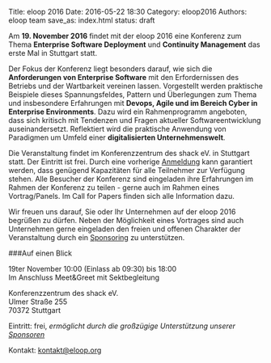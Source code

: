 Title: eloop 2016
Date: 2016-05-22 18:30
Category: eloop2016
Authors: eloop team
save_as: index.html
status: draft


Am **19. November 2016** findet mit der eloop 2016 eine Konferenz zum Thema
**Enterprise Software Deployment** und **Continuity Management** das erste Mal
in Stuttgart statt.

Der Fokus der Konferenz liegt besonders darauf, wie sich die **Anforderungen
von Enterprise Software** mit den Erfordernissen des Betriebs und der
Wartbarkeit vereinen lassen. Vorgestellt werden praktische Beispiele dieses
Spannungsfeldes, Pattern und Überlegungen zum Thema und insbesondere
Erfahrungen mit **Devops, Agile und im Bereich Cyber in Enterprise
Environments**. Dazu wird ein Rahmenprogramm angeboten, dass sich kritisch
mit Tendenzen und Fragen aktueller Softwareentwicklung auseinandersetzt.
Reflektiert wird die praktische Anwendung von Paradigmen um Umfeld einer
**digitalisierten Unternehmenswelt**.

Die Veranstaltung findet im Konferenzzentrum des shack eV. in Stuttgart statt.
Der Eintritt ist frei. Durch eine vorherige
[Anmeldung]({filename}pages/Teilnehmen.md) kann garantiert werden, dass
genügend Kapazitäten für alle Teilnehmer zur Verfügung stehen. Alle Besucher
der Konferenz sind eingeladen ihre Erfahrungen im Rahmen der Konferenz zu
teilen - gerne auch im Rahmen eines Vortrag/Panels. Im Call for Papers finden
sich alle Information dazu.

Wir freuen uns darauf, Sie oder Ihr Unternehmen auf der eloop 2016 begrüßen zu
dürfen. Neben der Möglichkeit eines Vortrages sind auch Unternehmen gerne
eingeladen den freien und offenen Charakter der Veranstaltung durch ein
[Sponsoring]({filename}pages/Sponsoren.md) zu unterstützen.

###Auf einen Blick

19ter November 10:00 (Einlass ab 09:30) bis 18:00  
Im Anschluss Meet&Greet mit Sektbegleitung

Konferenzzentrum des shack eV.  
Ulmer Straße 255  
70372 Stuttgart

Eintritt: frei, _ermöglicht durch die großzügige Unterstützung unserer
[Sponsoren]({filename}pages/Sponsoren.md)_

Kontakt: [kontakt@eloop.org](mailto:kontakt@eloop.org)
